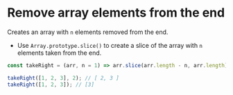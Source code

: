 # Remove array elements from the end

Creates an array with `n` elements removed from the end.

* Use `Array.prototype.slice()` to create a slice of the array with `n` elements taken from the end.

```js
const takeRight = (arr, n = 1) => arr.slice(arr.length - n, arr.length);
```

```js
takeRight([1, 2, 3], 2); // [ 2, 3 ]
takeRight([1, 2, 3]); // [3]
```
